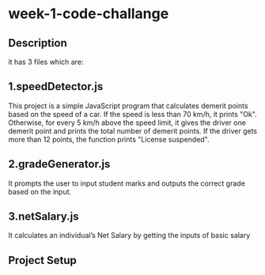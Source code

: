 # week-1-code-challange
## Description
it has 3 files which are:
## 1.speedDetector.js
This project is a simple JavaScript program that calculates demerit points based on the speed of a car. If the speed is less than 70 km/h, it prints "Ok". Otherwise, for every 5 km/h above the speed limit, it gives the driver one demerit point and prints the total number of demerit points. If the driver gets more than 12 points, the function prints "License suspended".
## 2.gradeGenerator.js
It prompts the user to input student marks and outputs the correct grade based on the input.
## 3.netSalary.js
 It calculates an individual’s Net Salary by getting the inputs of basic salary
## Project Setup
